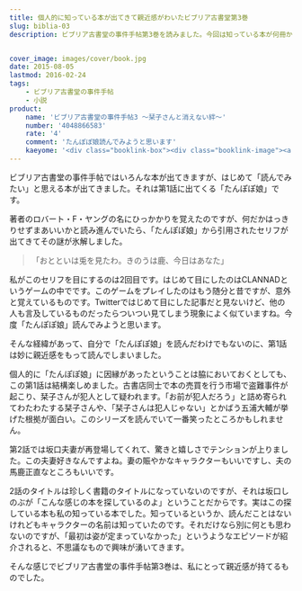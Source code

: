 ```yaml
---
title: 個人的に知っている本が出てきて親近感がわいたビブリア古書堂第3巻
slug: biblia-03
description: ビブリア古書堂の事件手帖第3巻を読みました。今回は知っている本が何冊か出てきました。あまり本を読まない自分からしてみたら珍しいことなので、妙に親近感が持てたのでした。


cover_image: images/cover/book.jpg
date: 2015-08-05
lastmod: 2016-02-24
tags: 
    - ビブリア古書堂の事件手帖
    - 小説
product:
    name: 'ビブリア古書堂の事件手帖3 〜栞子さんと消えない絆〜'
    number: '4048866583'
    rate: '4'
    comment: 'たんぽぽ娘読んでみようと思います'
    kaeyome: '<div class="booklink-box"><div class="booklink-image"><a href="http://www.amazon.co.jp/exec/obidos/asin/4048866583/illusionspace-22/" target="_blank" ><img src="http://ecx.images-amazon.com/images/I/6144v2w-M9L._SL160_.jpg" style="border: none;" /></a></div><div class="booklink-info"><div class="booklink-name"><a href="http://www.amazon.co.jp/exec/obidos/asin/4048866583/illusionspace-22/" target="_blank" >ビブリア古書堂の事件手帖3 ~栞子さんと消えない絆~ (メディアワークス文庫)</a><div class="booklink-powered-date">posted with <a href="http://yomereba.com" rel="nofollow" target="_blank">ヨメレバ</a></div></div><div class="booklink-detail">三上 延 アスキー・メディアワークス 2012-06-21    </div><div class="booklink-link2"><div class="shoplinkamazon"><a href="http://www.amazon.co.jp/exec/obidos/asin/4048866583/illusionspace-22/" target="_blank" >Amazon</a></div><div class="shoplinkkindle"><a href="http://www.amazon.co.jp/exec/obidos/ASIN/B00BB9F0P4/illusionspace-22/" target="_blank" >Kindle</a></div><div class="shoplinkrakuten"><a href="http://hb.afl.rakuten.co.jp/hgc/11acbc01.369b1bf6.11acbc02.cabf9fe9/?pc=http%3A%2F%2Fbooks.rakuten.co.jp%2Frb%2F11713033%2F%3Fscid%3Daf_ich_link_urltxt%26m%3Dhttp%3A%2F%2Fm.rakuten.co.jp%2Fev%2Fbook%2F" target="_blank" >楽天ブックス</a></div>                  	  <div class="shoplinkkino"><a href="http://ck.jp.ap.valuecommerce.com/servlet/referral?sid=3085416&pid=882196163&vc_url=http%3A%2F%2Fwww.kinokuniya.co.jp%2Ff%2Fdsg-01-9784048866583" target="_blank" >紀伊國屋書店<img src="http://ad.jp.ap.valuecommerce.com/servlet/gifbanner?sid=3085416&pid=882196163" height="1" width="1" border="0"></a></div>	  	  	</div></div><div class="booklink-footer"></div></div>'
---
```


ビブリア古書堂の事件手帖ではいろんな本が出てきますが、はじめて「読んでみたい」と思える本が出てきました。それは第1話に出てくる「たんぽぽ娘」です。

著者のロバート・F・ヤングの名にひっかかりを覚えたのですが、何だかはっきりせずまあいいかと読み進んでいたら、「たんぽぽ娘」から引用されたセリフが出てきてその謎が氷解しました。

<blockquote>
  「おとといは兎を見たわ。きのうは鹿、今日はあなた」

</blockquote>
私がこのセリフを目にするのは2回目です。はじめて目にしたのはCLANNADというゲームの中でです。このゲームをプレイしたのはもう随分と昔ですが、意外と覚えているものです。Twitterではじめて目にした記事だと見ないけど、他の人も言及しているものだったらついつい見てしまう現象によく似ていますね。今度「たんぽぽ娘」読んでみようと思います。

そんな経緯があって、自分で「たんぽぽ娘」を読んだわけでもないのに、第1話は妙に親近感をもって読んでしまいました。

個人的に「たんぽぽ娘」に因縁があったということは脇においておくとしても、この第1話は結構楽しめました。古書店同士で本の売買を行う市場で盗難事件が起こり、栞子さんが犯人として疑われます。「お前が犯人だろう」と詰め寄られてわたわたする栞子さんや、「栞子さんは犯人じゃない」とかばう五浦大輔が挙げた根拠が面白い。このシリーズを読んでいて一番笑ったところかもしれません。

第2話では坂口夫妻が再登場してくれて、驚きと嬉しさでテンションが上りました。この夫妻好きなんですよね。妻の賑やかなキャラクターもいいですし、夫の馬鹿正直なところもいいです。

2話のタイトルは珍しく書籍のタイトルになっていないのですが、それは坂口しのぶが「こんな感じの本を探しているのよ」ということだからです。実はこの探している本も私の知っている本でした。知っているというか、読んだことはないけれどもキャラクターの名前は知っていたのです。それだけなら別に何とも思わないのですが、「最初は姿が定まっていなかった」というようなエピソードが紹介されると、不思議なもので興味が湧いてきます。

そんな感じでビブリア古書堂の事件手帖第3巻は、私にとって親近感が持てるものでした。


  